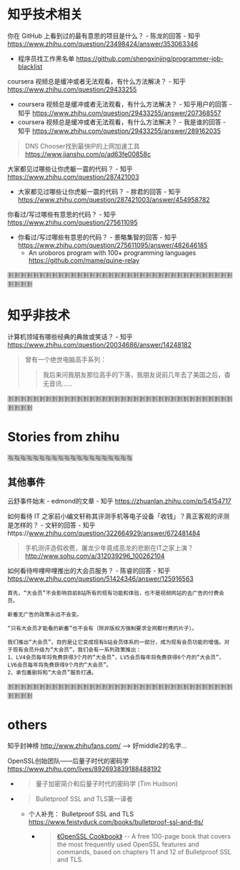 
# 知乎技术相关

你在 GitHub 上看到过的最有意思的项目是什么？ - 陈龙的回答 - 知乎 https://www.zhihu.com/question/23498424/answer/353063346
- 程序员找工作黑名单 https://github.com/shengxinjing/programmer-job-blacklist

coursera 视频总是缓冲或者无法观看，有什么方法解决？ - 知乎 https://www.zhihu.com/question/29433255
- coursera 视频总是缓冲或者无法观看，有什么方法解决？ - 知乎用户的回答 - 知乎 https://www.zhihu.com/question/29433255/answer/207368557
- coursera 视频总是缓冲或者无法观看，有什么方法解决？ - 我是谁的回答 - 知乎 https://www.zhihu.com/question/29433255/answer/289162035
> DNS Chooser找到最快IP的上网加速工具 https://www.jianshu.com/p/ad63fe00858c

大家都见过哪些让你虎躯一震的代码？ - 知乎 https://www.zhihu.com/question/287421003
- 大家都见过哪些让你虎躯一震的代码？ - 胖君的回答 - 知乎 https://www.zhihu.com/question/287421003/answer/454958782

你看过/写过哪些有意思的代码？ - 知乎 https://www.zhihu.com/question/275611095
- 你看过/写过哪些有意思的代码？ - 景略集智的回答 - 知乎 https://www.zhihu.com/question/275611095/answer/482646185
  * An uroboros program with 100+ programming languages https://github.com/mame/quine-relay

:u5272::u5272::u5272::u5272::u5272::u5272::u5272::u5272::u5272::u5272::u5272::u5272::u5272::u5272::u5272::u5272::u5272::u5272::u5272::u5272::u5272::u5272::u5272::u5272::u5272::u5272::u5272::u5272::u5272::u5272::u5272::u5272::u5272::u5272::u5272::u5272::u5272::u5272::u5272::u5272:

# 知乎非技术

计算机领域有哪些经典的典故或笑话？ - 知乎 https://www.zhihu.com/question/20034686/answer/14248182
> 曾有一个绝世电脑高手系列：
>> 我后来问我朋友那位高手的下落，我朋友说前几年去了美国之后，杳无音讯……

:u5272::u5272::u5272::u5272::u5272::u5272::u5272::u5272::u5272::u5272::u5272::u5272::u5272::u5272::u5272::u5272::u5272::u5272::u5272::u5272::u5272::u5272::u5272::u5272::u5272::u5272::u5272::u5272::u5272::u5272::u5272::u5272::u5272::u5272::u5272::u5272::u5272::u5272::u5272::u5272:

# Stories from zhihu

:u6307::u6307::u6307::u6307::u6307::u6307::u6307::u6307::u6307::u6307::u6307::u6307::u6307::u6307::u6307::u6307::u6307::u6307::u6307::u6307:

## 其他事件

云舒事件始末 - edmond的文章 - 知乎 https://zhuanlan.zhihu.com/p/54154717

如何看待 IT 之家前小编文轩称其评测手机等电子设备「收钱」？真正客观的评测是怎样的？ - 文轩的回答 - 知乎https://www.zhihu.com/question/322664929/answer/672481484
> 手机测评造假收费，屠龙少年竟成恶龙的悲剧在IT之家上演？ http://www.sohu.com/a/312039296_100262104

如何看待哔哩哔哩推出的大会员服务？ - 陈睿的回答 - 知乎 https://www.zhihu.com/question/51424346/answer/125916563
```
首先，“大会员”不会影响目前B站所有的现有功能和体验，也不是视频网站的去广告的付费会员。

新番无广告的政策永远不会变。

“只有大会员才能看的新番”也不会有（除非版权方强制要求全网都付费的片子）。

我们推出“大会员”，目的是让它变成现有b站会员体系的一部分，成为现有会员功能的增值。对于现有会员升级为“大会员”，我们会有一系列政策推出：
1、LV4会员每年将免费获得3个月的“大会员”，LV5会员每年将免费获得6个月的“大会员”，LV6会员每年将免费获得9个月的“大会员”。
2、承包番剧将和“大会员”服务打通。
```

:u5272::u5272::u5272::u5272::u5272::u5272::u5272::u5272::u5272::u5272::u5272::u5272::u5272::u5272::u5272::u5272::u5272::u5272::u5272::u5272::u5272::u5272::u5272::u5272::u5272::u5272::u5272::u5272::u5272::u5272::u5272::u5272::u5272::u5272::u5272::u5272::u5272::u5272::u5272::u5272:

# others

知乎封神榜 http://www.zhihufans.com/  --> 好middle2的名字...

OpenSSL创始团队——后量子时代的密码学 https://www.zhihu.com/lives/892693839188488192
- > 量子加密简介和后量子时代的密码学 (Tim Hudson)
- > Bulletproof SSL and TLS第一译者
  * 个人补充： Bulletproof SSL and TLS https://www.feistyduck.com/books/bulletproof-ssl-and-tls/
    + > [《OpenSSL Cookbook》](https://www.feistyduck.com/books/openssl-cookbook/) -- A free 100-page book that covers the most frequently used OpenSSL features and commands, based on chapters 11 and 12 of Bulletproof SSL and TLS.

